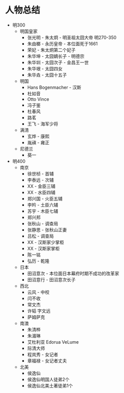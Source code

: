 # 人物总结
* 明300
  + 明国皇家
    - 张光明 - 朱太炯 - 明圣祖太囧大帝 明270-350
    - 朱由榔 - 永历皇帝 - 本位面死于1661
    - 荣妃 - 朱太炯第二个妃子
    - 朱华坤 - 太囧嫡长子 - 明德宗
    - 朱华圳 - 太囧次子 - 金昌王一世
    - 朱华垠 - 太囧四女
    - 朱华垚 - 太囧十五子
  + 明国
    - Hans Bogenmacher - 汉斯 
    - 杜如音
    - Otto Vince
    - 冯子鉴
    - 杜春风
    - 路茗
    - 王飞 - 海军少将
  + 满清
    - 玄烨 - 康熙
    - 胤禛 - 雍正
  + 尼德兰
    - 葵一
* 明400
  + 南京
    - 徐世桢 - 首辅
    - 李泰远 - 次辅
    - XX - 金臣三辅
    - XX - 水臣四辅
    - 郑兴国 - 火臣五辅
    - 李昑 - 土臣六辅
    - 苏宇 - 木臣七辅
    - 郑兴邦
    - 张秋山 - 调查局
    - 张静思 - 张秋山正妻
    - 吕松 - 调查局
    - XX - 汉斯家少掌柜
    - XX - 汉斯家掌柜
    - 陈一铭
    - 弘历 - 乾隆
  + 日本
    - 田沼意次 - 本位面日本幕府时期不成功的改革家
    - 田沼意行 - 田沼意次长子
  + 西北
    - 云风 - 中校
    - 闫不收
    - 常文杰
    - 许韬 字文远
    - 萨姆萨克
  + 南澳
    - 朱清桦
    - 朱湄琳
    - 艾杜利亚 Edorua VeLume
    - 际清大师
    - 程岚秀 - 女记者
    - 章福禄 - 女记者丈夫
  + 北美
    - 侯逸仙
    - 侯逸仙明国人徒弟2个
    - 侯逸仙北美土著徒弟1个
